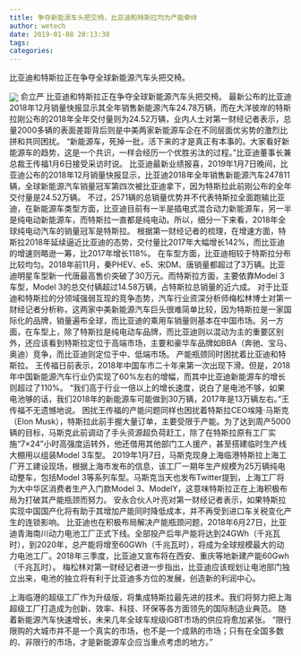 ```yaml
---
title: 争夺新能源车头把交椅，比亚迪和特斯拉均为产能牵绊
author: wetech
date: 2019-01-08 20:13:30
tags: 
categories: 
---
```

比亚迪和特斯拉正在争夺全球新能源汽车头把交椅。
<!-- more -->
<img align="center" border="0" src="https://imgcdn.yicai.com/uppics/images/2019/01/276efd15451e09316320cc8326aa0aa1.jpg" />
俞立严
比亚迪和特斯拉正在争夺全球新能源汽车头把交椅。
最新公布的比亚迪2018年12月销量快报显示其全年销售新能源汽车24.78万辆，而在大洋彼岸的特斯拉刚公布的2018年全年交付量则为24.52万辆，业内人士对第一财经记者表示，总量2000多辆的表面差距背后则是中美两家新能源车企在不同层面优劣势的激烈比拼和共同困扰。
“新能源车，死掉一批，活下来的才是真正有本事的。大家看好新能源车的趋势，这是一个共识，一样会经历一个优胜劣汰的过程。”比亚迪董事长兼总裁王传福1月6日接受采访时说。
比亚迪最新业绩报喜，2019年1月7日晚间，比亚迪公布的2018年12月销量快报显示，比亚迪2018年全年销售新能源汽车247811辆，全球新能源汽车销量冠军第四次被比亚迪拿下，因为特斯拉此前刚公布的全年交付量是24.52万辆。
不过，2571辆的总销量优势并不代表特斯拉全面跑输比亚迪，在新能源车类型方面，比亚迪目前有一半是插电式混合动力新能源车，另一半是纯电动新能源车，而特斯拉一直都是纯电动。所以，细分一下来看，2018年全球纯电动汽车的销量冠军是特斯拉。
根据第一财经记者的梳理，在增速方面，特斯拉2018年延续逼近比亚迪的态势，交付量比2017年大幅增长142%，而比亚迪的增速则略逊一筹，比2017年增长118%。
在车型方面，比亚迪相较于特斯拉分布比较均匀。2018年前11月，秦PHEV、e5、宋DM、唐销量都超过了3万辆。比亚迪明星车型新一代唐最高售价突破了30万元。而特斯拉方面，主要依靠Model 3车型，Model 3的总交付辆超过14.58万辆，占特斯拉总销量的近六成。
对于比亚迪和特斯拉的分领域强弱互现的竞争态势，汽车行业资深分析师梅松林博士对第一财经记者分析称，这两家中美新能源汽车巨头很难简单比较，因为特斯拉是一家国际化的品牌，销量遍布全球，而比亚迪的乘用车销量则基本在中国市场。另一方面，在车型上，除了特斯拉是纯电动车品牌，而比亚迪则以混动为主的重要区别外，还应该看到特斯拉定位于高端市场，主要和豪华车品牌如BBA（奔驰、宝马、奥迪）竞争，而比亚迪则定位于中、低端市场。
产能瓶颈同时困扰着比亚迪和特斯拉。
王传福日前表示，2018年中国车市二十年来第一次出现下滑。但是，2018年中国新能源汽车行业仍实现了60%左右的增幅，而其中比亚迪新能源车的增长则超过了110%。
“我们高于行业一倍以上的增长速度，说白了是电池不够，如果电池够的话，我们2018年的新能源车可能做到30万辆，2017年是13万辆左右。”王传福不无遗憾地说。
困扰王传福的产能问题同样也困扰着特斯拉CEO埃隆·马斯克（Elon Musk），特斯拉此前手握大量订单，主要受限于产能。为了达到周产5000辆的目标，马斯克此前调动了手头资源超负荷赶工，除了在特斯拉原有工厂实施“7×24”小时高强度运转外，他还借用其他部门工人援产，甚至搭建临时生产线大棚用以组装Model 3车型。
2019年1月7日，马斯克现身上海临港特斯拉上海工厂开工建设现场，根据上海市发布的信息，该工厂一期年生产规模为25万辆纯电动整车，包括Model 3等系列车型。马斯克当天也发布Twitter提到，上海工厂将为大中华区消费者生产入门款Model 3、ModelY，这意味特斯拉正在上海积极布局为打破其产能瓶颈而努力。
安永合伙人叶亮对第一财经记者表示，如果特斯拉实现中国国产化将有助于其增加产能同时降低成本，并不再受到进口车关税变化产生的连锁影响。
比亚迪也在积极布局解决产能瓶颈问题，2018年6月27日，比亚迪青海南川动力电池工厂正式下线。全部投产后年产能将达到24GWh（千兆瓦时），到2020年，总产能将增至60GWh（千兆瓦时），将成为全球规模最大的动力电池工厂。2018年三季度，比亚迪又宣布将在西安、重庆等地新建产能60Gwh（千兆瓦时）。
梅松林对第一财经记者进一步指出，比亚迪应该规划让电池部门独立出来，电池的独立将有利于比亚迪多方位的发展，创造新的利润中心。
 
 
上海临港的超级工厂作为升级版，将集成特斯拉最先进的技术。我们将努力把上海超级工厂打造成为创新、效率、科技、环保等各方面领先的国际制造业典范。
随着新能源汽车快速增长，未来几年全球车规级IGBT市场的供应将愈加紧张。
“限行限购的大城市并不是一个真实的市场，也不是一个成熟的市场；只有在全国多数的、非限行的市场，才是新能源车企应当重点考虑的地方。”
